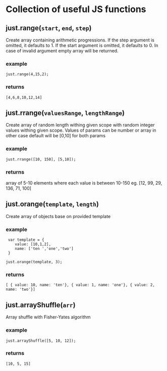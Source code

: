 Collection of useful JS functions
=================================

just.range(`start`, `end`, `step`)
------------------------------
 Create array containing arithmetic progressions.
 If the step argument is omitted, it defaults to 1. 
 If the start argument is omitted, it defaults to 0. 
 In case of invalid argument empty array will be returned.

### example 
 
 	just.range(4,15,2);
 
### returns 
 
 	[4,6,8,10,12,14]


just.rrange(`valuesRange`, `lengthRange`)
------------------------------

 Create array of random length withing given scope with random integer values withing given scope.
 Values of params can be number or array in other case default will be [0,10] for both params

### example

 	just.rrange([10, 150], [5,10]);

### returns 

 array of 5-10 elements where each value is between 10-150
 eg. [12, 99, 29, 136, 71, 100]


just.orange(`template`, `length`)
------------------------------

 Create array of objects base on provided template

### example

	 var template = {
	 	value: [10,1,2],
	 	name: ['ten ','one','two']
	 }

	just.orange(template, 3);

### returns

	[ { value: 10, name: 'ten'}, { value: 1, name: 'one'}, { value: 2, name: 'two'}]


just.arrayShuffle(`arr`)
----------------------

 Array shuffle with Fisher-Yates algorithm

### example

	just.arrayShuffle([5, 10, 12]);

### returns

	[10, 5, 15]
